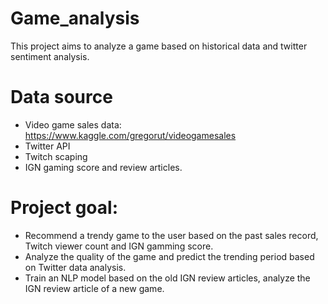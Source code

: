 # Game_analysis
This project aims to analyze a game based on historical data and twitter sentiment analysis. 

# Data source
* Video game sales data: https://www.kaggle.com/gregorut/videogamesales
* Twitter API
* Twitch scaping
* IGN gaming score and review articles.

# Project goal:
* Recommend a trendy game to the user based on the past sales record, Twitch viewer count and IGN gamming score.
* Analyze the quality of the game and predict the trending period based on Twitter data analysis.
* Train an NLP model based on the old IGN review articles, analyze the IGN review article of a new game.
